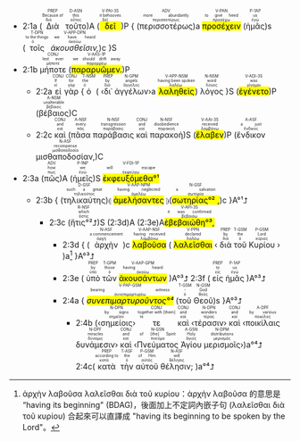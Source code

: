 
- 2:1a (<RUBY><ruby><ruby>Διὰ<rt>διά</rt></ruby><rt>Because of</rt></ruby><rt>PREP</rt></RUBY> <RUBY><ruby><ruby>τοῦτο<rt>οὗτος</rt></ruby><rt>this</rt></ruby><rt>D-ASN</rt></RUBY>)A (<RUBY><ruby><ruby><mark class='verb'>δεῖ</mark><rt>δεῖ</rt></ruby><rt>it behooves</rt></ruby><rt>V-PAI-3S</rt></RUBY>)P { (<RUBY><ruby><ruby>περισσοτέρως<rt>περισσοτέρως</rt></ruby><rt>more abundantly</rt></ruby><rt>ADV</rt></RUBY>)a <RUBY><ruby><ruby><mark class='ptc'>προσέχειν</mark><rt>προσέχω</rt></ruby><rt>to give heed</rt></ruby><rt>V-PAN</rt></RUBY> (<RUBY><ruby><ruby>ἡμᾶς<rt>ἐγώ</rt></ruby><rt>us</rt></ruby><rt>P-1AP</rt></RUBY>)s (<RUBY><ruby><ruby>τοῖς<rt>ὁ</rt></ruby><rt>to the things</rt></ruby><rt>T-DPN</rt></RUBY> <RUBY><ruby><ruby><em>ἀκουσθεῖσιν,</em><rt>ἀκούω</rt></ruby><rt>we have heard</rt></ruby><rt>V-APP-DPN</rt></RUBY>)c }S
- 2:1b <RUBY><ruby><ruby>μήποτε<rt>μήποτε</rt></ruby><rt>lest ever</rt></ruby><rt>CONJ</rt></RUBY> (<RUBY><ruby><ruby><mark class='verb'>παραρυῶμεν.</mark><rt>παραρρέω</rt></ruby><rt>we should drift away</rt></ruby><rt>V-AAS-1P</rt></RUBY>)P 
	- 2:2a <RUBY><ruby><ruby>εἰ<rt>εἰ</rt></ruby><rt>If</rt></ruby><rt>CONJ</rt></RUBY> <RUBY><ruby><ruby>γὰρ<rt>γάρ</rt></ruby><rt>for</rt></ruby><rt>CONJ</rt></RUBY> {<RUBY><ruby><ruby>ὁ<rt>ὁ</rt></ruby><rt>the</rt></ruby><rt>T-NSM</rt></RUBY> ( ‹<RUBY><ruby><ruby>δι᾽<rt>διά</rt></ruby><rt>by</rt></ruby><rt>PREP</rt></RUBY> <RUBY><ruby><ruby>ἀγγέλων<rt>ἄγγελος</rt></ruby><rt>angels</rt></ruby><rt>N-GPM</rt></RUBY>›a <RUBY><ruby><ruby><mark class='ptc'>λαληθεὶς</mark><rt>λαλέω</rt></ruby><rt>having been spoken</rt></ruby><rt>V-APP-NSM</rt></RUBY>) <RUBY><ruby><ruby>λόγος<rt>λόγος</rt></ruby><rt>word</rt></ruby><rt>N-NSM</rt></RUBY> }S (<RUBY><ruby><ruby><mark class='verb'>ἐγένετο</mark><rt>γίνομαι</rt></ruby><rt>was</rt></ruby><rt>V-ADI-3S</rt></RUBY>)P (<RUBY><ruby><ruby>βέβαιος<rt>βέβαιος</rt></ruby><rt>unalterable</rt></ruby><rt>A-NSM</rt></RUBY>)C
	- 2:2c <RUBY><ruby><ruby>καὶ<rt>καί</rt></ruby><rt>and</rt></ruby><rt>CONJ</rt></RUBY> (<RUBY><ruby><ruby>πᾶσα<rt>πᾶς</rt></ruby><rt>every</rt></ruby><rt>A-NSF</rt></RUBY> <RUBY><ruby><ruby>παράβασις<rt>παράβασις</rt></ruby><rt>transgression</rt></ruby><rt>N-NSF</rt></RUBY> <RUBY><ruby><ruby>καὶ<rt>καί</rt></ruby><rt>and</rt></ruby><rt>CONJ</rt></RUBY> <RUBY><ruby><ruby>παρακοὴ<rt>παρακοή</rt></ruby><rt>disobedience</rt></ruby><rt>N-NSF</rt></RUBY>)S (<RUBY><ruby><ruby><mark class='verb'>ἔλαβεν</mark><rt>λαμβάνω</rt></ruby><rt>received</rt></ruby><rt>V-AAI-3S</rt></RUBY>)P (<RUBY><ruby><ruby>ἔνδικον<rt>ἔνδικος</rt></ruby><rt>a just</rt></ruby><rt>A-ASF</rt></RUBY> <RUBY><ruby><ruby>μισθαποδοσίαν,<rt>μισθαποδοσία</rt></ruby><rt>recompense</rt></ruby><rt>N-ASF</rt></RUBY>)C
- 2:3a (<RUBY><ruby><ruby>πῶς<rt>πως</rt></ruby><rt>how</rt></ruby><rt>ADV</rt></RUBY>)A (<RUBY><ruby><ruby>ἡμεῖς<rt>ἐγώ</rt></ruby><rt>we</rt></ruby><rt>P-1NP</rt></RUBY>)S <RUBY><ruby><ruby><mark><mark class='verb'>ἐκφευξόμεθα°¹</mark></mark><rt>ἐκφεύγω</rt></ruby><rt>will escape</rt></ruby><rt>V-FDI-1P</rt></RUBY> 
	- 2:3b { (<RUBY><ruby><ruby>τηλικαύτης<rt>τηλικοῦτος</rt></ruby><rt>such a great</rt></ruby><rt>D-GSF</rt></RUBY>)⦇ <RUBY><ruby><ruby><mark class='ptc'>ἀμελήσαντες</mark><rt>ἀμελέω</rt></ruby><rt>having neglected</rt></ruby><rt>V-AAP-NPM</rt></RUBY> ⦈(<RUBY><ruby><ruby><mark>σωτηρίας°² ,</mark><rt>σωτηρία</rt></ruby><rt>a salvation</rt></ruby><rt>N-GSF</rt></RUBY>)c }A°¹⮥ 
		- 2:3c (<RUBY><ruby><ruby>ἥτις°²⮥<rt>ὅστις</rt></ruby><rt>which</rt></ruby><rt>R-NSF</rt></RUBY>)S (2:3d)A (2:3e)A<RUBY><ruby><ruby><mark><mark class='verb'>ἐβεβαιώθη°³,</mark></mark><rt>βεβαιόω</rt></ruby><rt>it was confirmed</rt></ruby><rt>V-API-3S</rt></RUBY>
			- 2:3d { (<RUBY><ruby><ruby>ἀρχὴν<rt>ἀρχή</rt></ruby><rt>a commencement</rt></ruby><rt>N-ASF</rt></RUBY>)c <RUBY><ruby><ruby><mark class='ptc'>λαβοῦσα</mark><rt>λαμβάνω</rt></ruby><rt>having received</rt></ruby><rt>V-AAP-NSF</rt></RUBY> ( <RUBY><ruby><ruby><mark class='inf'>λαλεῖσθαι</mark><rt>λαλέω</rt></ruby><rt>declared</rt></ruby><rt>V-PPN</rt></RUBY> ‹ <RUBY><ruby><ruby>διὰ<rt>διά</rt></ruby><rt>by</rt></ruby><rt>PREP</rt></RUBY> <RUBY><ruby><ruby>τοῦ<rt>ὁ</rt></ruby><rt>the</rt></ruby><rt>T-GSM</rt></RUBY> <RUBY><ruby><ruby>Κυρίου<rt>κύριος</rt></ruby><rt>Lord</rt></ruby><rt>P-GSM</rt></RUBY> › )a[^1] }A°³⮥
			- 2:3e ( <RUBY><ruby><ruby>ὑπὸ<rt>ὑπό</rt></ruby><rt>by</rt></ruby><rt>PREP</rt></RUBY> <RUBY><ruby><ruby>τῶν<rt>ὁ</rt></ruby><rt>those</rt></ruby><rt>T-GPM</rt></RUBY> <RUBY><ruby><ruby><mark class='ptc'>ἀκουσάντων</mark><rt>ἀκούω</rt></ruby><rt>having heard</rt></ruby><rt>V-AAP-GPM</rt></RUBY> )A°³⮥ 2:3f ( <RUBY><ruby><ruby>εἰς<rt>εἰς</rt></ruby><rt>to</rt></ruby><rt>PREP</rt></RUBY> <RUBY><ruby><ruby>ἡμᾶς<rt>ἐγώ</rt></ruby><rt>us</rt></ruby><rt>P-1AP</rt></RUBY> )A°³⮥
			- 2:4a { <RUBY><ruby><ruby><mark><em>συνεπιμαρτυροῦντος°⁴</em></mark><rt>συνεπιμαρτυρέω</rt></ruby><rt>bearing witness</rt></ruby><rt>V-PAP-GSM</rt></RUBY> (<RUBY><ruby><ruby>τοῦ<rt>ὁ</rt></ruby><rt>-</rt></ruby><rt>T-GSM</rt></RUBY> <RUBY><ruby><ruby>Θεοῦ<rt>θεός</rt></ruby><rt>God</rt></ruby><rt>N-GSM</rt></RUBY>)s }A°³⮥
				- 2:4b (‹<RUBY><ruby><ruby>σημείοις<rt>σημεῖον</rt></ruby><rt>by signs</rt></ruby><rt>N-DPN</rt></RUBY>› <RUBY><ruby><ruby>τε<rt>τε</rt></ruby><rt>together with [them]</rt></ruby><rt>CONJ</rt></RUBY> <RUBY><ruby><ruby>καὶ<rt>καί</rt></ruby><rt>and</rt></ruby><rt>CONJ</rt></RUBY> ‹<RUBY><ruby><ruby>τέρασιν<rt>τέρας</rt></ruby><rt>wonders</rt></ruby><rt>N-DPN</rt></RUBY>› <RUBY><ruby><ruby>καὶ<rt>καί</rt></ruby><rt>and</rt></ruby><rt>CONJ</rt></RUBY> ‹<RUBY><ruby><ruby>ποικίλαις<rt>ποικίλος</rt></ruby><rt>by various</rt></ruby><rt>A-DPF</rt></RUBY> <RUBY><ruby><ruby>δυνάμεσιν<rt>δύναμις</rt></ruby><rt>miracles</rt></ruby><rt>N-DPF</rt></RUBY>› <RUBY><ruby><ruby>καὶ<rt>καί</rt></ruby><rt>and</rt></ruby><rt>CONJ</rt></RUBY> ‹<RUBY><ruby><ruby>Πνεύματος<rt>πνεῦμα</rt></ruby><rt>of [the] Spirit</rt></ruby><rt>N-GSN</rt></RUBY> <RUBY><ruby><ruby>Ἁγίου<rt>ἅγιος</rt></ruby><rt>Holy</rt></ruby><rt>A-GSN</rt></RUBY> <RUBY><ruby><ruby>μερισμοῖς<rt>μερισμός</rt></ruby><rt>distributions</rt></ruby><rt>N-DPM</rt></RUBY>›)a°⁴⮥ 2:4c(<RUBY><ruby><ruby>κατὰ<rt>κατά</rt></ruby><rt>according to</rt></ruby><rt>PREP</rt></RUBY> <RUBY><ruby><ruby>τὴν<rt>ὁ</rt></ruby><rt>the</rt></ruby><rt>T-ASF</rt></RUBY> <RUBY><ruby><ruby>αὐτοῦ<rt>αὐτός</rt></ruby><rt>of Him</rt></ruby><rt>P-GSM</rt></RUBY> <RUBY><ruby><ruby>θέλησιν;<rt>θέλησις</rt></ruby><rt>will</rt></ruby><rt>N-ASF</rt></RUBY> )a°⁴⮥

[^1]: ἀρχὴν λαβοῦσα λαλεῖσθαι διὰ τοῦ κυρίου：ἀρχὴν λαβοῦσα 的意思是 “having its beginning" (BDAG)，後面加上不定詞內嵌子句 (λαλεῖσθαι διὰ τοῦ κυρίου) 合起來可以直譯成 "having its beginning to be spoken by the Lord"。